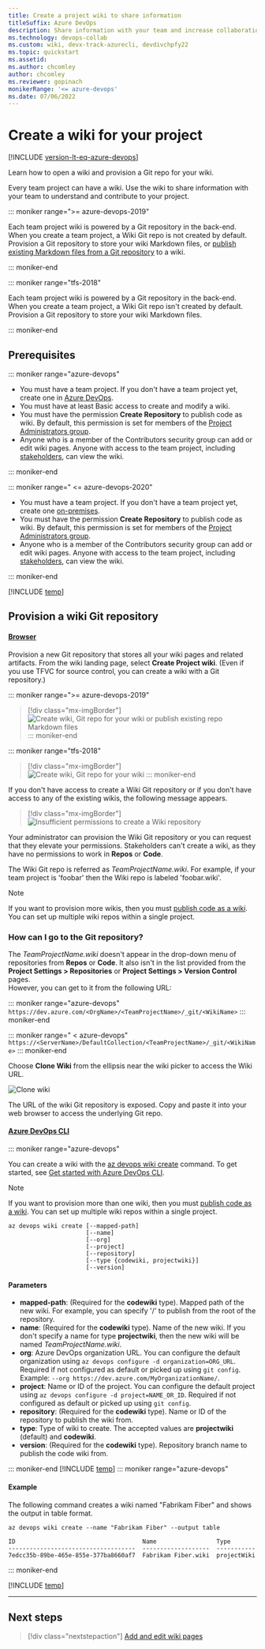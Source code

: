 ```yaml
---
title: Create a project wiki to share information
titleSuffix: Azure DevOps
description: Share information with your team and increase collaboration using a built-in team project wiki in Azure DevOps.
ms.technology: devops-collab
ms.custom: wiki, devx-track-azurecli, devdivchpfy22
ms.topic: quickstart
ms.assetid: 
ms.author: chcomley
author: chcomley
ms.reviewer: gopinach
monikerRange: '<= azure-devops'
ms.date: 07/06/2022
---
```


# Create a wiki for your project

[!INCLUDE [version-lt-eq-azure-devops](../../includes/version-lt-eq-azure-devops.md)] 

Learn how to open a wiki and provision a Git repo for your wiki.

Every team project can have a wiki. Use the wiki to share information with your team to understand and contribute to your project.

::: moniker range=">= azure-devops-2019"

Each team project wiki is powered by a Git repository in the back-end. When you create a team project, a Wiki Git repo is not created by default. Provision a Git repository to store your wiki Markdown files, or [publish existing Markdown files from a Git repository](publish-repo-to-wiki.md) to a wiki.

::: moniker-end

::: moniker range="tfs-2018"

Each team project wiki is powered by a Git repository in the back-end. When you create a team project, a Wiki Git repo isn't created by default. Provision a Git repository to store your wiki Markdown files.

::: moniker-end

<a id="prereq">  </a>

## Prerequisites

::: moniker range="azure-devops"

* You must have a team project. If you don't have a team project yet, create one in [Azure DevOps](../../organizations/accounts/set-up-vs.md).
* You must have at least Basic access to create and modify a wiki.
* You must have the permission **Create Repository** to publish code as wiki. By default, this permission is set for members of the [Project Administrators group](../../repos/git/set-git-repository-permissions.md). 
* Anyone who is a member of the Contributors security group can add or edit wiki pages. Anyone with access to the team project, including [stakeholders](../../organizations/security/get-started-stakeholder.md), can view the wiki.

::: moniker-end

::: moniker range=" <= azure-devops-2020"

* You must have a team project. If you don't have a team project yet, create one [on-premises](../../organizations/projects/create-project.md).
* You must have the permission **Create Repository** to publish code as wiki. By default, this permission is set for members of the [Project Administrators group](../../repos/git/set-git-repository-permissions.md). 
* Anyone who is a member of the Contributors security group can add or edit wiki pages. Anyone with access to the team project, including [stakeholders](../../organizations/security/get-started-stakeholder.md), can view the wiki.

::: moniker-end

[!INCLUDE [temp](includes/open-wiki-hub.md)]

## Provision a wiki Git repository

#### [Browser](#tab/browser) 

Provision a new Git repository that stores all your wiki pages and related artifacts. From the wiki landing page, select **Create Project wiki**. (Even if you use TFVC for source control, you can create a wiki with a Git repository.)

::: moniker range=">= azure-devops-2019"

> [!div class="mx-imgBorder"]  
> ![Create wiki, Git repo for your wiki or publish existing repo Markdown files](media/wiki/create-wiki-or-publish-create-option.png)
::: moniker-end

::: moniker range="tfs-2018"
> [!div class="mx-imgBorder"]  
> ![Create wiki, Git repo for your wiki](media/wiki/wiki-create.png)
::: moniker-end

If you don't have access to create a Wiki Git repository or if you don't have access to any of the existing wikis, the following message appears.

> [!div class="mx-imgBorder"]  
> ![Insufficient permissions to create a Wiki repository](media/wiki/wiki-security-no-contributor.png)

Your administrator can provision the Wiki Git repository or you can request that they elevate your permissions. Stakeholders can't create a wiki, as they have no permissions to work in **Repos** or **Code**.

The Wiki Git repo is referred as *TeamProjectName.wiki*. For example, if your team project is 'foobar' then the Wiki repo is labeled 'foobar.wiki'.

> [!NOTE]
> If you want to provision more wikis, then you must [publish code as a wiki](publish-repo-to-wiki.md). You can set up multiple wiki repos within a single project.

### How can I go to the Git repository?

The *TeamProjectName.wiki* doesn't appear in the drop-down menu of repositories from **Repos** or **Code**. It also isn't in the list provided from the **Project Settings > Repositories** or **Project Settings > Version Control** pages.  
However, you can get to it from the following URL:

::: moniker range="azure-devops"
`https://dev.azure.com/<OrgName>/<TeamProjectName>/_git/<WikiName>` 
::: moniker-end

::: moniker range=" < azure-devops"
`https://<ServerName>/DefaultCollection/<TeamProjectName>/_git/<WikiName>` 
::: moniker-end

Choose **Clone Wiki** from the ellipsis near the wiki picker to access the Wiki URL.

<img align="top" src="media/wiki/clone-wiki.png" alt="Clone wiki" />    

The URL of the wiki Git repository is exposed. Copy and paste it into your web browser to access the underlying Git repo.

#### [Azure DevOps CLI](#tab/azure-devops-cli) 

::: moniker range="azure-devops"

You can create a wiki with the [az devops wiki create](/cli/azure/devops/wiki#ext-azure-devops-az-devops-wiki-create) command. To get started, see [Get started with Azure DevOps CLI](../../cli/index.md).

> [!NOTE]
> If you want to provision more than one wiki, then you must [publish code as a wiki](./publish-repo-to-wiki.md#publish-a-git-repository-to-a-wiki). You can set up multiple wiki repos within a single project.

```azurecli 
az devops wiki create [--mapped-path]
                      [--name]
                      [--org]
                      [--project]
                      [--repository]
                      [--type {codewiki, projectwiki}]
                      [--version]
``` 

#### Parameters 

- **mapped-path**: (Required for the **codewiki** type). Mapped path of the new wiki. For example, you can specify '/' to publish from the root of the repository. 
- **name**: (Required for the **codewiki** type). Name of the new wiki. If you don't specify a name for type **projectwiki**, then the new wiki will be named *TeamProjectName.wiki*.
- **org**: Azure DevOps organization URL. You can configure the default organization using `az devops configure -d organization=ORG_URL`. Required if not configured as default or picked up using `git config`. Example: `--org https://dev.azure.com/MyOrganizationName/`.
- **project**: Name or ID of the project. You can configure the default project using `az devops configure -d project=NAME_OR_ID`. Required if not configured as default or picked up using `git config`.
- **repository**: (Required for the **codewiki** type). Name or ID of the repository to publish the wiki from.
- **type**: Type of wiki to create. The accepted values are **projectwiki** (default) and **codewiki**.
- **version**: (Required for the **codewiki** type). Repository branch name to publish the code wiki from.

::: moniker-end
[!INCLUDE [temp](../../includes/note-cli-supported-server.md)]
::: moniker range="azure-devops"

#### Example 

The following command creates a wiki named "Fabrikam Fiber" and shows the output in table format.

```azurecli 
az devops wiki create --name "Fabrikam Fiber" --output table

ID                                    Name                 Type
------------------------------------  -------------------  -----------
7edcc35b-89be-465e-855e-377ba8660af7  Fabrikam Fiber.wiki  projectWiki

```

::: moniker-end

[!INCLUDE [temp](../../includes/note-cli-not-supported.md)] 

* * * 

## Next steps

> [!div class="nextstepaction"]
> [Add and edit wiki pages](add-edit-wiki.md)
